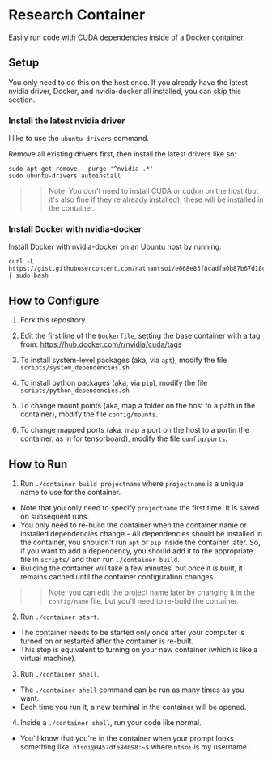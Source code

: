 # Research Container

Easily run code with CUDA dependencies inside of a Docker container.

## Setup

You only need to do this on the host once. If you already have the latest nvidia driver, Docker, and nvidia-docker all installed, you can skip this section.

### Install the latest nvidia driver

I like to use the `ubuntu-drivers` command.

Remove all existing drivers first, then install the latest drivers like so:

```
sudo apt-get remove --purge '^nvidia-.*'
sudo ubuntu-drivers autoinstall
```

>> Note: You don't need to install CUDA or cudnn on the host (but it's also fine if they're already installed), these will be installed in the container.

### Install Docker with nvidia-docker

Install Docker with nvidia-docker on an Ubuntu host by running:

```
curl -L https://gist.githubusercontent.com/nathantsoi/e668e83f8cadfa0b87b67d18cc965bd3/raw/setup_docker.sh | sudo bash
```

## How to Configure

1. Fork this repository.

2. Edit the first line of the `Dockerfile`, setting the base container with a tag from: https://hub.docker.com/r/nvidia/cuda/tags

3. To install system-level packages (aka, via `apt`), modify the file `scripts/system_dependencies.sh`

4. To install python packages (aka, via `pip`), modify the file `scripts/python_dependencies.sh`

5. To change mount points (aka, map a folder on the host to a path in the container), modify the file `config/mounts`.

6. To change mapped ports (aka, map a port on the host to a portin the container, as in for tensorboard), modify the file `config/ports`.

## How to Run

1. Run `./container build projectname` where `projectname` is a unique name to use for the container.
  - Note that you only need to specify `projectname` the first time. It is saved on subsequent runs.
  - You only need to re-build the container when the container name or installed dependencies change.- All dependencies should be installed in the container, you shouldn't run `apt` or `pip` inside the container later. So, if you want to add a dependency, you should add it to the appropriate file in `scripts/` and then run `./container build`.
  - Building the container will take a few minutes, but once it is built, it remains cached until the container configuration changes.

>> Note: you can edit the project name later by changing it in the `config/name` file, but you'll need to re-build the container.

2. Run `./container start`.
  - The container needs to be started only once after your computer is turned on or restarted after the container is re-built.
  - This step is equivalent to turning on your new container (which is like a virtual machine).

3. Run `./container shell`.
  - The `./container shell` command can be run as many times as you want.
  - Each time you run it, a new terminal in the container will be opened.

4. Inside a `./container shell`, run your code like normal.
  - You'll know that you're in the container when your prompt looks something like: `ntsoi@0457dfe8d098:~$` where `ntsoi` is my username.




